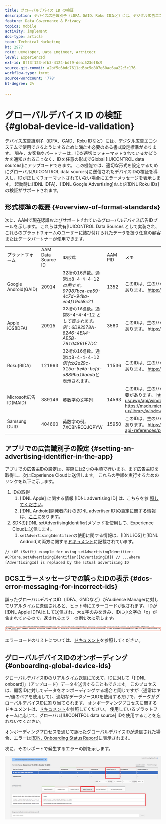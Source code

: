 ```yaml
---
title: グローバルデバイス ID の検証
description: デバイス広告識別子（iDFA、GAID、Roku IDなど）には、デジタル広告エコシステムで使用できるようにするために満たす必要のある書式設定標準があります。 現在、お客様やパートナーは、IDが正しくフォーマットされているかどうかの通知を受けることなく、任意の形式でGlobalデータソースにIDをアップロードできます。 この機能では、適切な形式を設定するためにグローバルデータソースに送信されるデバイスIDの検証を導入し、IDの形式が正しくない場合にエラーメッセージを表示します。 iDFA、Google Advertising、Roku IDの検証は、起動時にサポートされます。
feature: Data Governance & Privacy
topics: mobile
activity: implement
doc-type: article
team: Technical Marketing
kt: 2977
role: Developer, Data Engineer, Architect
level: Experienced
exl-id: 0ff3f123-efb3-4124-bdf9-deac523ef8c9
source-git-commit: a2bf5c6bdc7611cd6bc5d807e60ac6aa22d5c176
workflow-type: tm+mt
source-wordcount: '778'
ht-degree: 2%

---
```


# グローバルデバイス ID の検証 {#global-device-id-validation}

デバイス広告識別子（iDFA、GAID、Roku IDなど）には、デジタル広告エコシステムで使用できるようにするために満たす必要のある書式設定標準があります。 現在、お客様やパートナーは、IDが適切にフォーマットされているかどうかを通知されることなく、IDを任意の形式でGlobal [!UICONTROL data sources]にアップロードできます。 この機能では、適切な形式を設定するためにグローバル[!UICONTROL data sources]に送信されたデバイスIDの検証を導入し、IDが正しくフォーマットされていない場合にエラーメッセージを表示します。 起動時に[!DNL iDFA]、[!DNL Google Advertising]および[!DNL Roku IDs]の検証がサポートされます。

## 形式標準の概要 {#overview-of-format-standards}

次に、AAMで現在認識およびサポートされているグローバルデバイス広告IDプールを示します。 これらは共有[!UICONTROL Data Sources]として実装され、これらのプラットフォームのユーザーに結び付けられたデータを扱う任意の顧客またはデータパートナーが使用できます。

<table>
  <tr>
   <td>プラットフォーム </td>
   <td>AAM Data Source ID </td>
   <td>ID形式 </td>
   <td>AAM PID </td>
   <td>メモ </td>
  </tr>
  <tr>
   <td>Google Android(GAID)</td>
   <td>20914</td>
   <td>32桁の16進数。通常は8-4-4-4-12<em>の例です。97987bca-ae59-4c7d-94ba-ee4f19ab8c21<br/> </em> </td>
   <td>1352</td>
   <td>このIDは、生の/ハッシュ化されていない/変更されていない形式のリファレンスで収集する必要があります。 <a href="https://play.google.com/about/monetization-ads/ads/ad-id/">https://play.google.com/about/monetization-ads/ads/ad-id/</a></td>
  </tr>
  <tr>
   <td>Apple iOS(IDFA)</td>
   <td>20915</td>
   <td>32桁の16進数。通常8-4-4-4-12 <em>として表されます。例：6D92078A-8246-4BA4-AE5B-76104861E7DC<br /> </em> </td>
   <td>3560</td>
   <td>このIDは、生の/ハッシュ化されていない/変更されていない形式のリファレンスで収集する必要があります。 <a href="https://support.apple.com/en-us/HT205223">https://support.apple.com/en-us/HT205223</a></td>
  </tr>
  <tr>
   <td>Roku(RIDA)</td>
   <td>121963</td>
   <td>32桁の16進数。通常は8-4-4-4-12 <em>例</em> <em>fcb2a29c-315a-5e6b-bcfd-d889ba19aada</em>と表示されます。</td>
   <td>11536</td>
   <td>このIDは、生の/ハッシュ化されていない/変更されていない形式のリファレンスで収集する必要があります。 <a href="https://sdkdocs.roku.com/display/sdkdoc/Roku+Advertising+Framework">https://sdkdocs.roku.com/display/sdkdoc/Roku+Advertising+Framework</a> </td>
  </tr>
  <tr>
   <td>Microsoft広告ID(MAID)</td>
   <td>389146</td>
   <td>英数字の文字列</td>
   <td>14593</td>
   <td>このIDは、生の/ハッシュ化されていない/変更されていないフォームのリファレンスで収集する必要があります。 <a href="https://docs.microsoft.com/en-us/uwp/api/windows.system.userprofile.advertisingmanager.advertisingid">https://docs.microsoft.com/en-us/uwp/api/windows.system.userprofile.advertisingmanager.advertisingid</a><br/><a href="https://msdn.microsoft.com/en-us/library/windows/apps/windows.system.userprofile.advertisingmanager.advertisingid.aspx">https://msdn.microsoft.com/en-us/library/windows/apps/windows.system.userprofile.advertisingmanager.advertisingid.aspx</a></td>
  </tr>
  <tr>
   <td>Samsung DUID</td>
   <td>404660</td>
   <td>英数字の例， 7XCBNROQJQPYW</td>
   <td>15950</td>
   <td>このIDは、生の/ハッシュ化されていない/変更されていない形式のリファレンスで収集する必要があります。 <a href="https://developer.samsung.com/tv/develop/api-references/samsung-product-api-references/productinfo-api">https://developer.samsung.com/tv/develop/api-references/samsung-product-api-references/productinfo-api</a> </td>
  </tr>
</table>

## アプリでの広告識別子の設定 {#setting-an-advertising-identifier-in-the-app}

アプリでの広告主IDの設定は、実際には2つの手順で行います。まず広告主IDを取得し、次にExperience Cloudに送信します。 これらの手順を実行するためのリンクを以下に示します。

1. IDの取得
   1. [!DNL Apple] に関する情報 [!DNL advertising ID] は、こちらを参 [照してください](https://developer.apple.com/documentation/adsupport/asidentifiermanager)。
   1. [!DNL Android]開発者向けの[!DNL advertiser ID]の設定に関する情報は、[ここ](http://android.cn-mirrors.com/google/play-services/id.html)にあります。
1. SDKの[!DNL setAdvertisingIdentifier]メソッドを使用して、Experience Cloudに送信します。
   1. `setAdvertisingIdentifier`の使用に関する情報は、[!DNL iOS]と[!DNL Android]の両方に関する[ドキュメント](https://aep-sdks.gitbook.io/docs/using-mobile-extensions/mobile-core/identity/identity-api-reference#set-an-advertising-identifier)に記載されています。

`// iOS (Swift) example for using setAdvertisingIdentifier:`
`ACPCore.setAdvertisingIdentifier([AdvertisingId]) // ...where [AdvertisingId] is replaced by the actual advertising ID`

## DCSエラーメッセージでの誤ったIDの表示  {#dcs-error-messaging-for-incorrect-ids}

誤ったグローバルデバイスID（IDFA、GAIDなど）がAudience Managerに対してリアルタイムに送信されると、ヒット時にエラーコードが返されます。 IDが[!DNL Apple IDFA]として送信され、大文字のみを含み、IDに小文字の「x」が含まれているので、返されるエラーの例を次に示します。

![エラー画像](assets/image_4_.png)

エラーコードのリストについては、[ドキュメント](https://experienceleague.adobe.com/docs/audience-manager/user-guide/api-and-sdk-code/dcs/dcs-api-reference/dcs-error-codes.html?lang=en#api-and-sdk-code)を参照してください。

## グローバルデバイスIDのオンボーディング {#onboarding-global-device-ids}

グローバルデバイスIDのリアルタイム送信に加えて、IDに対して「[!DNL onboard]」（アップロード）データを送信することもできます。 このプロセスは、顧客IDに対してデータをオンボーディングする場合と同じですが（通常はキー/値のペアを使用して）、適切なデータソースIDを使用するだけで、データがグローバルデバイスIDに割り当てられます。 オンボーディングプロセスに関するドキュメントは、[ドキュメント](https://experienceleague.adobe.com/docs/audience-manager/user-guide/implementation-integration-guides/sending-audience-data/batch-data-transfer-process/batch-data-transfer-overview.html?lang=en#implementation-integration-guides)を参照してください。 使用しているプラットフォームに応じて、グローバル[!UICONTROL data source] IDを使用することを忘れないでください。

オンボーディングプロセスを通じて誤ったグローバルデバイスIDが送信された場合、エラーは[[!DNL Onboarding Status Report]](https://experienceleague.adobe.com/docs/audience-manager/user-guide/reporting/onboarding-status-report.html?lang=en#reporting)に表示されます。

次に、そのレポートで発生するエラーの例を示します。

![エラー画像](assets/image_5_.png)
